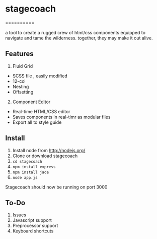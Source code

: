 # stagecoach #
==========

a tool to create a rugged crew of html/css components equipped to navigate and tame the wilderness.  together, they may make it out alive.

## Features ##

1. Fluid Grid
 - SCSS file , easily modified
 - 12-col
 - Nesting
 - Offsetting
2. Component Editor
 - Real-time HTML/CSS editor
 - Saves components in real-timr as modular files
 - Export all to style guide

## Install ##

1. Install node from http://nodejs.org/
2. Clone or download stagecoach
3. `cd stagecoach`
4. `npm install express`
5. `npm install jade`
6. `node app.js`

Stagecoach should now be running on port 3000

## To-Do ##
1. Issues
2. Javascript support
3. Preprocessor support 
4. Keyboard shortcuts
